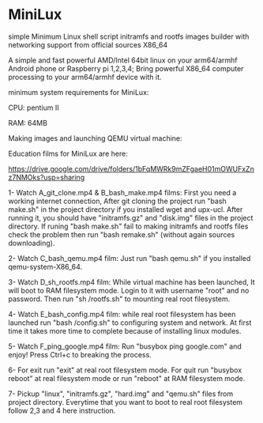 # MiniLux
simple Minimum Linux shell script initramfs and rootfs images builder with networking support from official sources X86_64

A simple and fast powerful AMD/Intel 64bit linux on your arm64/armhf Android phone or Raspberry pi 1,2,3,4; Bring powerful X86_64 computer processing to your arm64/armhf device with it.

minimum system requirements for MiniLux:

CPU: pentium II

RAM: 64MB

Making images and launching QEMU virtual machine:

Education films for MiniLux are here:

https://drive.google.com/drive/folders/1bFqMWRk9mZFgaeH01mOWUFxZnz7NMOks?usp=sharing

1- Watch A_git_clone.mp4 & B_bash_make.mp4 films: First you need a working internet connection, After git cloning the project run "bash make.sh" in the project directory if you installed wget and upx-ucl. After running it, you should have "initramfs.gz" and "disk.img" files in the project directory. If runing "bash make.sh" fail to making initramfs and rootfs files check the problem then run "bash remake.sh" (without again sources downloading).

2- Watch C_bash_qemu.mp4 film: Just run "bash qemu.sh" if you installed qemu-system-X86_64.

3- Watch D_sh_rootfs.mp4 film: While virtual machine has been launched, It will boot to RAM filesystem mode. Login to it with username "root" and no password. Then run "sh /rootfs.sh" to mounting real root filesystem.

4- Watch E_bash_config.mp4 film: while real root filesystem has been launched run "bash /config.sh" to configuring system and network. At first time it takes more time to complete because of installing linux modules.

5- Watch F_ping_google.mp4 film: Run "busybox ping google.com" and enjoy! Press Ctrl+c to breaking the process.

6- For exit run "exit" at real root filesystem mode. For quit run "busybox reboot" at real filesystem mode or run "reboot" at RAM filesystem mode.

7- Pickup "linux", "initramfs.gz", "hard.img" and "qemu.sh" files from project directory. Everytime that you want to boot to real root filesystem follow 2,3 and 4 here instruction.

